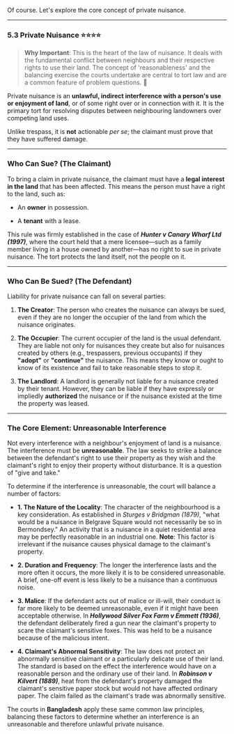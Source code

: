 Of course. Let's explore the core concept of private nuisance.

---

### 5.3 Private Nuisance ⭐⭐⭐⭐

> **Why Important**: This is the heart of the law of nuisance. It deals with the fundamental conflict between neighbours and their respective rights to use their land. The concept of 'reasonableness' and the balancing exercise the courts undertake are central to tort law and are a common feature of problem questions. 🏡

Private nuisance is an **unlawful, indirect interference with a person's use or enjoyment of land**, or of some right over or in connection with it. It is the primary tort for resolving disputes between neighbouring landowners over competing land uses.

Unlike trespass, it is **not** actionable _per se_; the claimant must prove that they have suffered damage.

---

### Who Can Sue? (The Claimant)

To bring a claim in private nuisance, the claimant must have a **legal interest in the land** that has been affected. This means the person must have a right to the land, such as:

- An **owner** in possession.
    
- A **tenant** with a lease.
    

This rule was firmly established in the case of **_Hunter v Canary Wharf Ltd (1997)_**, where the court held that a mere licensee—such as a family member living in a house owned by another—has no right to sue in private nuisance. The tort protects the land itself, not the people on it.

---

### Who Can Be Sued? (The Defendant)

Liability for private nuisance can fall on several parties:

1. **The Creator**: The person who creates the nuisance can always be sued, even if they are no longer the occupier of the land from which the nuisance originates.
    
2. **The Occupier**: The current occupier of the land is the usual defendant. They are liable not only for nuisances they create but also for nuisances created by others (e.g., trespassers, previous occupants) if they **"adopt"** or **"continue"** the nuisance. This means they know or ought to know of its existence and fail to take reasonable steps to stop it.
    
3. **The Landlord**: A landlord is generally not liable for a nuisance created by their tenant. However, they can be liable if they have expressly or impliedly **authorized** the nuisance or if the nuisance existed at the time the property was leased.
    

---

### The Core Element: Unreasonable Interference

Not every interference with a neighbour's enjoyment of land is a nuisance. The interference must be **unreasonable**. The law seeks to strike a balance between the defendant's right to use their property as they wish and the claimant's right to enjoy their property without disturbance. It is a question of "give and take."

To determine if the interference is unreasonable, the court will balance a number of factors:

- **1. The Nature of the Locality**: The character of the neighbourhood is a key consideration. As established in _Sturges v Bridgman (1879)_, "what would be a nuisance in Belgrave Square would not necessarily be so in Bermondsey." An activity that is a nuisance in a quiet residential area may be perfectly reasonable in an industrial one. **Note**: This factor is irrelevant if the nuisance causes physical damage to the claimant's property.
    
- **2. Duration and Frequency**: The longer the interference lasts and the more often it occurs, the more likely it is to be considered unreasonable. A brief, one-off event is less likely to be a nuisance than a continuous noise.
    
- **3. Malice**: If the defendant acts out of malice or ill-will, their conduct is far more likely to be deemed unreasonable, even if it might have been acceptable otherwise. In **_Hollywood Silver Fox Farm v Emmett (1936)_**, the defendant deliberately fired a gun near the claimant's property to scare the claimant's sensitive foxes. This was held to be a nuisance because of the malicious intent.
    
- **4. Claimant's Abnormal Sensitivity**: The law does not protect an abnormally sensitive claimant or a particularly delicate use of their land. The standard is based on the effect the interference would have on a reasonable person and the ordinary use of their land. In **_Robinson v Kilvert (1889)_**, heat from the defendant's property damaged the claimant's sensitive paper stock but would not have affected ordinary paper. The claim failed as the claimant's trade was abnormally sensitive.
    

The courts in **Bangladesh** apply these same common law principles, balancing these factors to determine whether an interference is an unreasonable and therefore unlawful private nuisance.